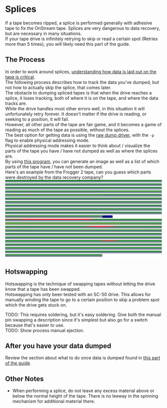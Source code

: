 # Splices
If a tape becomes ripped, a splice is performed generally with adhesive tape to fix the OnStream tape. 
Splices are very dangerous to data recovery, but are necessary in many situations.  
If your tape drive is infinitely retrying to skip or read a certain spot (Retries more than 5 times), you will likely need this part of the guide.  

## The Process
In order to work around splices, [understanding how data is laid out on the tape is critical](/info/RAW_DUMP.MD).  
The following process describes how to track the data you've dumped, but not how to actually skip the splice, that comes later.  
The obstacle to dumping spliced tapes is that when the drive reaches a splice, it loses tracking, both of where it is on the tape, and where the data tracks are.  
While the drive handles most other errors well, in this situation it will unfortunately retry forever.
It doesn't matter if the drive is reading, or seeking to a position, it will fail.  
However, all other parts of the tape are fair game, and it becomes a game of reading as much of the tape as possible, without the splices.  
The best option for getting data is using the [raw dump driver](/software/onstream_raw_dump/), with the `-p` flag to enable physical addressing mode.  
Physical addressing mode makes it easier to think about / visualize the parts of the tape you have / have not dumped as well as where the splices are.  
By using [this program](/software/OnStreamTapeInfo/), you can generate an image as well as a list of which parts of the tape have / have not been dumped.  
Here's an example from the Frogger 2 tape, can you guess which parts were destroyed by the data recovery company?  
![Visualization of Frogger 2 Tape damage](/pictures/visual-aids/frogger2-tape-damage.png)  

## Hotswapping
Hotswapping is the technique of swapping tapes without letting the drive know that a tape has been swapped.  
Hotswapping has only been tested with an SC-50 drive. 
This allows for manually winding the tape to go to a certain position to skip a problem spot which the drive gets stuck on.  

TODO: This requires soldering, but it's easy soldering. Give both the manual pin swapping a description since it's simplest but also go for a switch because that's easier to use.  
TODO: Show process manual ejection.

## After you have your data dumped
Review the section about what to do once data is dumped found in [this part of the guide](/info/RAW_DUMP.MD).

## Other Notes  
 - When performing a splice, do not leave any excess material above or below the normal height of the tape. There is no leeway in the spinning mechanism for additional material there.